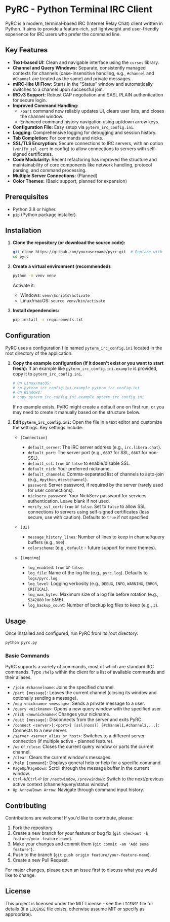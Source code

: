 # PyRC - Python Terminal IRC Client

PyRC is a modern, terminal-based IRC (Internet Relay Chat) client written in Python. It aims to provide a feature-rich, yet lightweight and user-friendly experience for IRC users who prefer the command line.

## Key Features

- **Text-based UI:** Clean and navigable interface using the `curses` library.
- **Channel and Query Windows:** Separate, consistently managed contexts for channels (case-insensitive handling, e.g., `#channel` and `#Channel` are treated as the same) and private messages.
- **mIRC-like UI Flow:** Starts in the "Status" window and automatically switches to a channel upon successful join.
- **IRCv3 Support:** Robust CAP negotiation and SASL PLAIN authentication for secure login.
- **Improved Command Handling:**
  - `/part` command now reliably updates UI, clears user lists, and closes the channel window.
  - Enhanced command history navigation using up/down arrow keys.
- **Configuration File:** Easy setup via `pyterm_irc_config.ini`.
- **Logging:** Comprehensive logging for debugging and session history.
- **Tab Completion:** For commands and nicks.
- **SSL/TLS Encryption:** Secure connections to IRC servers, with an option (`verify_ssl_cert` in config) to allow connections to servers with self-signed certificates.
- **Code Modularity:** Recent refactoring has improved the structure and maintainability of core components like network handling, protocol parsing, and command processing.
- **Multiple Server Connections:** (Planned)
- **Color Themes:** (Basic support, planned for expansion)

## Prerequisites

- Python 3.8 or higher.
- `pip` (Python package installer).

## Installation

1.  **Clone the repository (or download the source code):**

    ```bash
    git clone https://github.com/yourusername/pyrc.git  # Replace with your actual repository URL
    cd pyrc
    ```

2.  **Create a virtual environment (recommended):**

    ```bash
    python -m venv venv
    ```

    Activate it:

    - Windows: `venv\Scripts\activate`
    - Linux/macOS: `source venv/bin/activate`

3.  **Install dependencies:**
    ```bash
    pip install -r requirements.txt
    ```

## Configuration

PyRC uses a configuration file named `pyterm_irc_config.ini` located in the root directory of the application.

1.  **Copy the example configuration (if it doesn't exist or you want to start fresh):**
    If an example like `pyterm_irc_config.ini.example` is provided, copy it to `pyterm_irc_config.ini`.

    ```bash
    # On Linux/macOS:
    # cp pyterm_irc_config.ini.example pyterm_irc_config.ini
    # On Windows:
    # copy pyterm_irc_config.ini.example pyterm_irc_config.ini
    ```

    If no example exists, PyRC might create a default one on first run, or you may need to create it manually based on the structure below.

2.  **Edit `pyterm_irc_config.ini`:**
    Open the file in a text editor and customize the settings. Key settings include:

    - `[Connection]`

      - `default_server`: The IRC server address (e.g., `irc.libera.chat`).
      - `default_port`: The server port (e.g., `6697` for SSL, `6667` for non-SSL).
      - `default_ssl`: `true` or `false` to enable/disable SSL.
      - `default_nick`: Your preferred nickname.
      - `default_channels`: Comma-separated list of channels to auto-join (e.g., `#python,#testchannel`).
      - `password`: Server password, if required by the server (rarely used for user connections).
      - `nickserv_password`: Your NickServ password for services authentication. Leave blank if not used.
      - `verify_ssl_cert`: `true` or `false`. Set to `false` to allow SSL connections to servers using self-signed certificates (less secure, use with caution). Defaults to `true` if not specified.

    - `[UI]`

      - `message_history_lines`: Number of lines to keep in channel/query buffers (e.g., `500`).
      - `colorscheme`: (e.g., `default` - future support for more themes).

    - `[Logging]`
      - `log_enabled`: `true` or `false`.
      - `log_file`: Name of the log file (e.g., `pyrc.log`). Defaults to `logs/pyrc.log`.
      - `log_level`: Logging verbosity (e.g., `DEBUG`, `INFO`, `WARNING`, `ERROR`, `CRITICAL`).
      - `log_max_bytes`: Maximum size of a log file before rotation (e.g., `5242880` for 5MB).
      - `log_backup_count`: Number of backup log files to keep (e.g., `3`).

## Usage

Once installed and configured, run PyRC from its root directory:

```bash
python pyrc.py
```

### Basic Commands

PyRC supports a variety of commands, most of which are standard IRC commands. Type `/help` within the client for a list of available commands and their aliases.

- `/join #channelname`: Joins the specified channel.
- `/part [message]`: Leaves the current channel (closing its window and optionally sending a message).
- `/msg <nickname> <message>`: Sends a private message to a user.
- `/query <nickname>`: Opens a new query window with the specified user.
- `/nick <newnickname>`: Changes your nickname.
- `/quit [message]`: Disconnects from the server and exits PyRC.
- `/connect <server>[:<port>] [ssl|nossl] [#channel1,#channel2,...]`: Connects to a new server.
- `/server <server_alias_or_host>`: Switches to a different server connection (if multiple active - planned feature).
- `/wc` or `/close`: Closes the current query window or parts the current channel.
- `/clear`: Clears the current window's messages.
- `/help [command]`: Displays general help or help for a specific command.
- `PageUp`/`PageDown`: Scroll through the message buffer in the current window.
- `Ctrl+N`/`Ctrl+P` (or `/nextwindow`, `/prevwindow`): Switch to the next/previous active context (channel/query/status window).
- `Up Arrow`/`Down Arrow`: Navigate through command input history.

## Contributing

Contributions are welcome! If you'd like to contribute, please:

1.  Fork the repository.
2.  Create a new branch for your feature or bug fix (`git checkout -b feature/your-feature-name`).
3.  Make your changes and commit them (`git commit -am 'Add some feature'`).
4.  Push to the branch (`git push origin feature/your-feature-name`).
5.  Create a new Pull Request.

For major changes, please open an issue first to discuss what you would like to change.

## License

This project is licensed under the MIT License - see the `LICENSE` file for details (if a `LICENSE` file exists, otherwise assume MIT or specify as appropriate).
